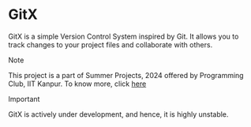 # GitX

GitX is a simple Version Control System inspired by Git. It allows you to track changes to your project files and collaborate with others.

> [!NOTE]
> This project is a part of Summer Projects, 2024 offered by Programming Club, IIT Kanpur. To know more, click [here](https://pclub.in/)

> [!IMPORTANT]  
> GitX is actively under development, and hence, it is highly unstable.